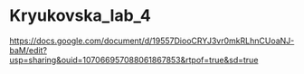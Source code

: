 # Kryukovska_lab_4

https://docs.google.com/document/d/19557DiooCRYJ3vr0mkRLhnCUoaNJ-baM/edit?usp=sharing&ouid=107066957088061867853&rtpof=true&sd=true
